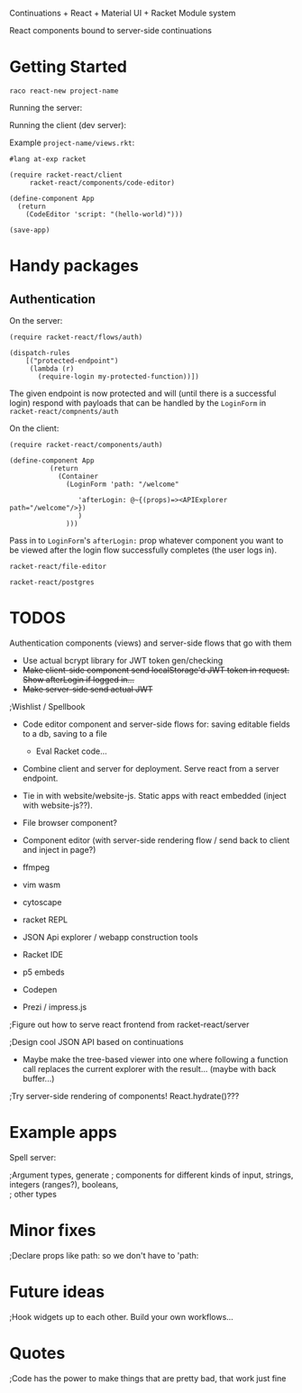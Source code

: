 Continuations + React + Material UI + Racket Module system

React components bound to server-side continuations

# Getting Started

`raco react-new project-name`

Running the server:


Running the client (dev server): 


Example `project-name/views.rkt`:

```
#lang at-exp racket

(require racket-react/client
	 racket-react/components/code-editor)

(define-component App
  (return
    (CodeEditor 'script: "(hello-world)")))

(save-app)

```

# Handy packages

## Authentication

On the server:

```
(require racket-react/flows/auth)

(dispatch-rules
    [("protected-endpoint")
     (lambda (r) 
       (require-login my-protected-function))])

```

The given endpoint is now protected and will (until there is a successful login) respond with payloads that can be handled by the `LoginForm` in `racket-react/compnents/auth`

On the client: 

```
(require racket-react/components/auth)

(define-component App
		  (return
		    (Container 
		      (LoginForm 'path: "/welcome"

				 'afterLogin: @~{(props)=><APIExplorer path="/welcome"/>})
				 ) 
		      )))

```

Pass in to `LoginForm`'s `afterLogin:` prop whatever component you want to be viewed after the login flow successfully completes (the user logs in).




```
racket-react/file-editor
```

```
racket-react/postgres
```


# TODOS

Authentication components (views) and server-side flows that go with them

* Use actual bcrypt library for JWT token gen/checking
* ~~Make client-side component send localStorage'd JWT token in request.  Show afterLogin if logged in...~~
* ~~Make server-side send actual JWT~~

;Wishlist /  Spellbook

  * Code editor component and server-side flows for: saving editable fields to a db, saving to a file
    - Eval Racket code...

  * Combine client and server for deployment.  Serve react from a server endpoint.
  * Tie in with website/website-js.  Static apps with react embedded (inject with website-js??).

  * File browser component?
  * Component editor (with server-side rendering flow / send back to client and inject in page?)


  * ffmpeg
  * vim wasm
  * cytoscape
  * racket REPL
  * JSON Api explorer / webapp construction tools
  * Racket IDE
  * p5 embeds
  * Codepen
  * Prezi / impress.js

;Figure out how to serve react frontend from racket-react/server

;Design cool JSON API based on continuations
  * Maybe make the tree-based viewer into one where following a function call replaces the current explorer with the result... (maybe with back buffer...)


;Try server-side rendering of components!  React.hydrate()???


# Example apps

Spell server:

;Argument types, generate
;   components for different kinds of input, strings, integers (ranges?), booleans,  
;   other types


# Minor fixes


;Declare props like path: so we don't have to 'path:


# Future ideas

;Hook widgets up to each other.  Build your own workflows...

# Quotes

;Code has the power to make things that are pretty bad, that work just fine
